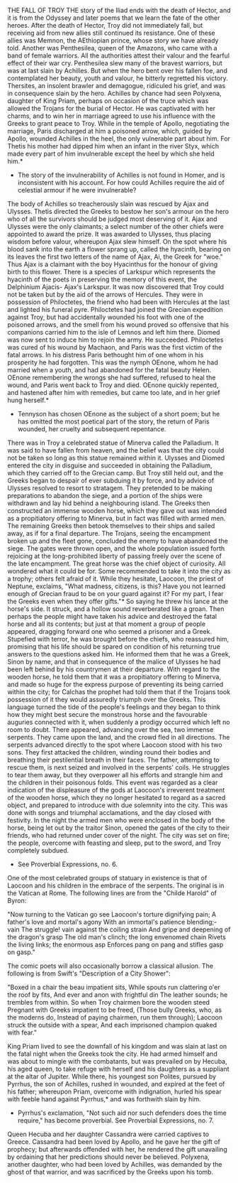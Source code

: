 THE FALL OF TROY
  THE story of the Iliad ends with the death of Hector, and it is from
  the Odyssey and later poems that we learn the fate of the other
  heroes. After the death of Hector, Troy did not immediately fall,
  but receiving aid from new allies still continued its resistance.
  One of these allies was Memnon, the AEthiopian prince, whose story
  we have already told. Another was Penthesilea, queen of the Amazons,
  who came with a band of female warriors. All the authorities attest
  their valour and the fearful effect of their war cry. Penthesilea slew
  many of the bravest warriors, but was at last slain by Achilles. But
  when the hero bent over his fallen foe, and contemplated her beauty,
  youth and valour, he bitterly regretted his victory. Thersites, an
  insolent brawler and demagogue, ridiculed his grief, and was in
  consequence slain by the hero.
  Achilles by chance had seen Polyxena, daughter of King Priam,
  perhaps on occasion of the truce which was allowed the Trojans for the
  burial of Hector. He was captivated with her charms, and to win her in
  marriage agreed to use his influence with the Greeks to grant peace to
  Troy. While in the temple of Apollo, negotiating the marriage, Paris
  discharged at him a poisoned arrow, which, guided by Apollo, wounded
  Achilles in the heel, the only vulnerable part about him. For Thetis
  his mother had dipped him when an infant in the river Styx, which made
  every part of him invulnerable except the heel by which she held him.*

  * The story of the invulnerability of Achilles is not found in
  Homer, and is inconsistent with his account. For how could Achilles
  require the aid of celestial armour if he were invulnerable?

  The body of Achilles so treacherously slain was rescued by Ajax
  and Ulysses. Thetis directed the Greeks to bestow her son's armour
  on the hero who of all the survivors should be judged most deserving
  of it. Ajax and Ulysses were the only claimants; a select number of
  the other chiefs were appointed to award the prize. It was awarded
  to Ulysses, thus placing wisdom before valour, whereupon Ajax slew
  himself. On the spot where his blood sank into the earth a flower
  sprang up, called the hyacinth, bearing on its leaves the first two
  letters of the name of Ajax, Ai, the Greek for "woe." Thus Ajax is a
  claimant with the boy Hyacinthus for the honour of giving birth to
  this flower. There is a species of Larkspur which represents the
  hyacinth of the poets in preserving the memory of this event, the
  Delphinium Ajacis- Ajax's Larkspur.
  It was now discovered that Troy could not be taken but by the aid of
  the arrows of Hercules. They were in possession of Philoctetes, the
  friend who had been with Hercules at the last and lighted his
  funeral pyre. Philoctetes had joined the Grecian expedition against
  Troy, but had accidentally wounded his foot with one of the poisoned
  arrows, and the smell from his wound proved so offensive that his
  companions carried him to the isle of Lemnos and left him there.
  Diomed was now sent to induce him to rejoin the army. He succeeded.
  Philoctetes was cured of his wound by Machaon, and Paris was the first
  victim of the fatal arrows. In his distress Paris bethought him of one
  whom in his prosperity he had forgotten. This was the nymph OEnone,
  whom he had married when a youth, and had abandoned for the fatal
  beauty Helen. OEnone remembering the wrongs she had suffered,
  refused to heal the wound, and Paris went back to Troy and died.
  OEnone quickly repented, and hastened after him with remedies, but
  came too late, and in her grief hung herself.*

  * Tennyson has chosen OEnone as the subject of a short poem; but
  he has omitted the most poetical part of the story, the return of
  Paris wounded, her cruelty and subsequent repentance.

  There was in Troy a celebrated statue of Minerva called the
  Palladium. It was said to have fallen from heaven, and the belief
  was that the city could not be taken so long as this statue remained
  within it. Ulysses and Diomed entered the city in disguise and
  succeeded in obtaining the Palladium, which they carried off to the
  Grecian camp.
  But Troy still held out, and the Greeks began to despair of ever
  subduing it by force, and by advice of Ulysses resolved to resort to
  stratagem. They pretended to be making preparations to abandon the
  siege, and a portion of the ships were withdrawn and lay hid behind
  a neighbouring island. The Greeks then constructed an immense wooden
  horse, which they gave out was intended as a propitiatory offering
  to Minerva, but in fact was filled with armed men. The remaining
  Greeks then betook themselves to their ships and sailed away, as if
  for a final departure. The Trojans, seeing the encampment broken up
  and the fleet gone, concluded the enemy to have abandoned the siege.
  The gates were thrown open, and the whole population issued forth
  rejoicing at the long-prohibited liberty of passing freely over the
  scene of the late encampment. The great horse was the chief object
  of curiosity. All wondered what it could be for. Some recommended to
  take it into the city as a trophy; others felt afraid of it.
  While they hesitate, Laocoon, the priest of Neptune, exclaims, "What
  madness, citizens, is this? Have you not learned enough of Grecian
  fraud to be on your guard against it? For my part, I fear the Greeks
  even when they offer gifts."* So saying he threw his lance at the
  horse's side. It struck, and a hollow sound reverberated like a groan.
  Then perhaps the people might have taken his advice and destroyed
  the fatal horse and all its contents; but just at that moment a
  group of people appeared, dragging forward one who seemed a prisoner
  and a Greek. Stupefied with terror, he was brought before the
  chiefs, who reassured him, promising that his life should be spared on
  condition of his returning true answers to the questions asked him. He
  informed them that he was a Greek, Sinon by name, and that in
  consequence of the malice of Ulysses he had been left behind by his
  countrymen at their departure. With regard to the wooden horse, he
  told them that it was a propitiatory offering to Minerva, and made
  so huge for the express purpose of preventing its being carried within
  the city; for Calchas the prophet had told them that if the Trojans
  took possession of it they would assuredly triumph over the Greeks.
  This language turned the tide of the people's feelings and they
  began to think how they might best secure the monstrous horse and
  the favourable auguries connected with it, when suddenly a prodigy
  occurred which left no room to doubt. There appeared, advancing over
  the sea, two immense serpents. They came upon the land, and the
  crowd fled in all directions. The serpents advanced directly to the
  spot where Laocoon stood with his two sons. They first attacked the
  children, winding round their bodies and breathing their
  pestilential breath in their faces. The father, attempting to rescue
  them, is next seized and involved in the serpents' coils. He struggles
  to tear them away, but they overpower all his efforts and strangle him
  and the children in their poisonous folds. This event was regarded
  as a clear indication of the displeasure of the gods at Laocoon's
  irreverent treatment of the wooden horse, which they no longer
  hesitated to regard as a sacred object, and prepared to introduce with
  due solemnity into the city. This was done with songs and triumphal
  acclamations, and the day closed with festivity. In the night the
  armed men who were enclosed in the body of the horse, being let out by
  the traitor Sinon, opened the gates of the city to their friends,
  who had returned under cover of the night. The city was set on fire;
  the people, overcome with feasting and sleep, put to the sword, and
  Troy completely subdued.

  * See Proverbial Expressions, no. 6.

  One of the most celebrated groups of statuary in existence is that
  of Laocoon and his children in the embrace of the serpents. The
  original is in the Vatican at Rome. The following lines are from the
  "Childe Harold" of Byron:

  "Now turning to the Vatican go see
  Laocoon's torture dignifying pain;
  A father's love and mortal's agony
  With an immortal's patience blending;- vain
  The struggle! vain against the coiling strain
  And gripe and deepening of the dragon's grasp
  The old man's clinch; the long envenomed chain
  Rivets the living links; the enormous asp
  Enforces pang on pang and stifles gasp on gasp."

  The comic poets will also occasionally borrow a classical
  allusion. The following is from Swift's "Description of a City
  Shower":

  "Boxed in a chair the beau impatient sits,
  While spouts run clattering o'er the roof by fits,
  And ever and anon with frightful din
  The leather sounds; he trembles from within.
  So when Troy chairmen bore the wooden steed
  Pregnant with Greeks impatient to be freed,
  (Those bully Greeks, who, as the moderns do,
  Instead of paying chairmen, run them through);
  Laocoon struck the outside with a spear,
  And each imprisoned champion quaked with fear."

  King Priam lived to see the downfall of his kingdom and was slain at
  last on the fatal night when the Greeks took the city. He had armed
  himself and was about to mingle with the combatants, but was prevailed
  on by Hecuba, his aged queen, to take refuge with herself and his
  daughters as a suppliant at the altar of Jupiter. While there, his
  youngest son Polites, pursued by Pyrrhus, the son of Achilles,
  rushed in wounded, and expired at the feet of his father; whereupon
  Priam, overcome with indignation, hurled his spear with feeble hand
  against Pyrrhus,* and was forthwith slain by him.

  * Pyrrhus's exclamation, "Not such aid nor such defenders does the
  time require," has become proverbial. See Proverbial Expressions,
  no. 7.

  Queen Hecuba and her daughter Cassandra were carried captives to
  Greece. Cassandra had been loved by Apollo, and he gave her the gift
  of prophecy; but afterwards offended with her, he rendered the gift
  unavailing by ordaining that her predictions should never be believed.
  Polyxena, another daughter, who had been loved by Achilles, was
  demanded by the ghost of that warrior, and was sacrificed by the
  Greeks upon his tomb.